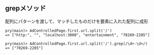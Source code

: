 ## grepメソッド

配列にパターンを渡して、マッチしたものだけを要素に入れた配列に成形

```
pry(main)> AdControlledPage.first.url.split('/')
=> ["http:", "", "localhost:3000", "entertainment", "70269-2205"]
```

```
pry(main)> AdControlledPage.first.url.split('/').grep(/\d+-\d+/)
=> ["70269-2205"]
```
